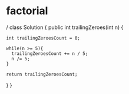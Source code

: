 # factorial

/
class Solution {
  public int trailingZeroes(int n) {

    int trailingZeroesCount = 0;

    while(n >= 5){
      trailingZeroesCount += n / 5;
      n /= 5;
    }

    return trailingZeroesCount;
  }
}
